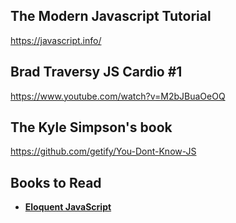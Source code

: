 ## The Modern Javascript Tutorial

https://javascript.info/

## Brad Traversy JS Cardio #1

https://www.youtube.com/watch?v=M2bJBuaOeOQ

## The Kyle Simpson's book

https://github.com/getify/You-Dont-Know-JS

## Books to Read

- **[Eloquent JavaScript](https://eloquentjavascript.net/)**
